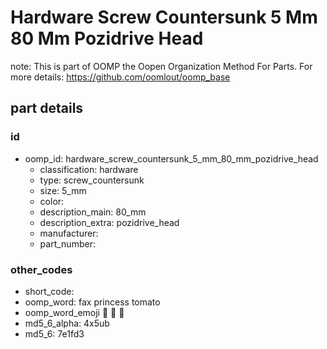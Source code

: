 # Hardware Screw Countersunk 5 Mm 80 Mm Pozidrive Head  

note: This is part of OOMP the Oopen Organization Method For Parts. For more details: https://github.com/oomlout/oomp_base

##  part details





### id
* oomp_id: hardware_screw_countersunk_5_mm_80_mm_pozidrive_head
  * classification: hardware
  * type: screw_countersunk
  * size: 5_mm
  * color: 
  * description_main: 80_mm
  * description_extra: pozidrive_head
  * manufacturer: 
  * part_number: 

### other_codes
* short_code: 
* oomp_word: fax princess tomato
* oomp_word_emoji :fax: :princess: :tomato:
* md5_6_alpha: 4x5ub
* md5_6: 7e1fd3